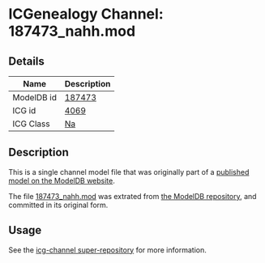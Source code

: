 # ICGenealogy Channel: 187473\_nahh.mod

## Details

Name | Description
---- | -----------
ModelDB id | [187473](http://senselab.med.yale.edu/ModelDB/ShowModel.cshtml?model=187473)
ICG id | [4069](http://icg.neurotheory.ox.ac.uk/channels/2/4069)
ICG Class | [Na](http://icg.neurotheory.ox.ac.uk/channels/2)

## Description

This is a single channel model file that was originally part of a [published model on the ModelDB website](http://senselab.med.yale.edu/mModelDB/ShowModel.cshtml?model=187473).

The file [187473\_nahh.mod](187473_nahh.mod) was extrated from [the ModelDB repository](http://senselab.med.yale.edu/ModelDB/ShowModel.cshtml?model=187473), and committed in its original form.

## Usage

See the [icg-channel super-repository](https://github.com/icgenealogy/icg-channels) for more information.